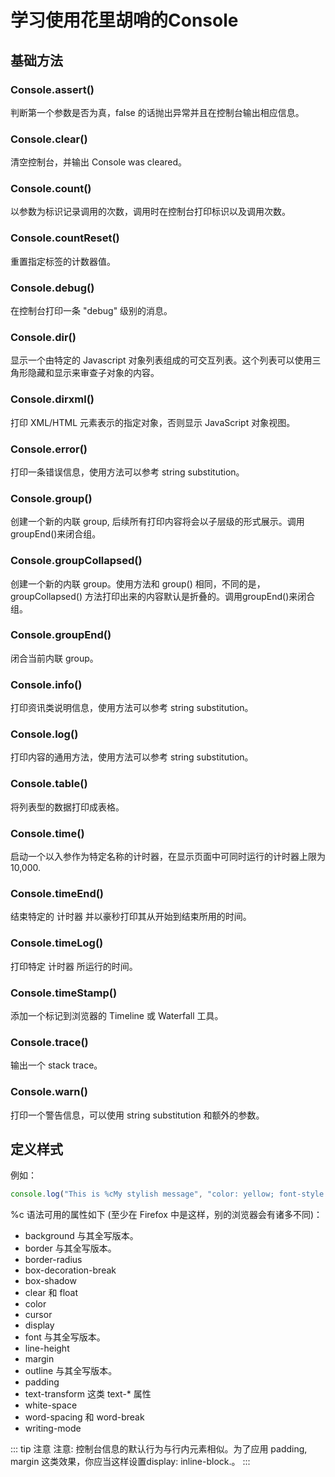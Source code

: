 # 学习使用花里胡哨的Console

## 基础方法

### Console.assert()

判断第一个参数是否为真，false 的话抛出异常并且在控制台输出相应信息。

### Console.clear()

清空控制台，并输出 Console was cleared。

### Console.count()

以参数为标识记录调用的次数，调用时在控制台打印标识以及调用次数。

### Console.countReset()

重置指定标签的计数器值。

### Console.debug()

在控制台打印一条 "debug" 级别的消息。

### Console.dir()

显示一个由特定的 Javascript 对象列表组成的可交互列表。这个列表可以使用三角形隐藏和显示来审查子对象的内容。

### Console.dirxml()

打印 XML/HTML 元素表示的指定对象，否则显示 JavaScript 对象视图。

### Console.error()

打印一条错误信息，使用方法可以参考 string substitution。

### Console.group()

创建一个新的内联 group, 后续所有打印内容将会以子层级的形式展示。调用 groupEnd()来闭合组。

### Console.groupCollapsed()

创建一个新的内联 group。使用方法和 group() 相同，不同的是，groupCollapsed() 方法打印出来的内容默认是折叠的。调用groupEnd()来闭合组。

### Console.groupEnd()

闭合当前内联 group。

### Console.info()

打印资讯类说明信息，使用方法可以参考 string substitution。

### Console.log()

打印内容的通用方法，使用方法可以参考 string substitution。

### Console.table()

将列表型的数据打印成表格。

### Console.time()

启动一个以入参作为特定名称的计时器，在显示页面中可同时运行的计时器上限为10,000.

### Console.timeEnd()

结束特定的 计时器 并以豪秒打印其从开始到结束所用的时间。

### Console.timeLog()

打印特定 计时器 所运行的时间。

### Console.timeStamp()

添加一个标记到浏览器的 Timeline 或 Waterfall 工具。

### Console.trace()

输出一个 stack trace。

### Console.warn()

打印一个警告信息，可以使用 string substitution 和额外的参数。

## 定义样式

例如：

```js
console.log("This is %cMy stylish message", "color: yellow; font-style: italic; background-color: blue;padding: 2px");
```

%c 语法可用的属性如下 (至少在 Firefox 中是这样，别的浏览器会有诸多不同)：

- background 与其全写版本。
- border 与其全写版本。
- border-radius
- box-decoration-break
- box-shadow
- clear 和 float
- color
- cursor
- display
- font 与其全写版本。
- line-height
- margin
- outline 与其全写版本。
- padding
- text-transform 这类 text-* 属性
- white-space
- word-spacing 和 word-break
- writing-mode

::: tip 注意
注意: 控制台信息的默认行为与行内元素相似。为了应用 padding, margin 这类效果，你应当这样设置display: inline-block.。
:::

<Valine></Valine>
